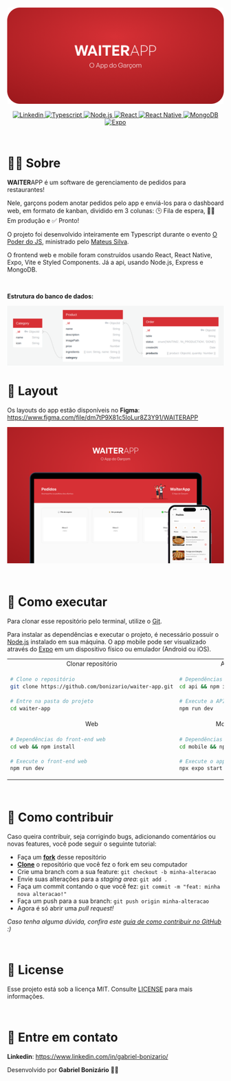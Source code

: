 <p align="center">
  <img src="./.github/banner-logo.png" alt="WAITERAPP" />
</p>

<p align="center">
  <a href="https://www.linkedin.com/in/gabriel-bonizario/">
    <img
      alt="Linkedin"
      src="https://img.shields.io/badge/-Gabriel%20Bonizário-5b0b0d?style=flat-square&logo=Linkedin&logoColor=white&link=https://www.linkedin.com/in/gabriel-bonizario/"
    />
  </a>
  <a href="https://www.typescriptlang.org/">
    <img
      alt="Typescript"
      src="https://img.shields.io/badge/Typescript-710e10.svg?style=flat-square&logo=typescript&logoColor=white"
    />
  </a>
  <a href="https://nodejs.org/">
    <img
      alt="Node.js"
      src="https://img.shields.io/badge/Node.js-8a1114.svg?style=flat-square&logo=node.js&logoColor=white"
    />
  </a>
  <a href="https://reactjs.org/">
    <img
      alt="React"
      src="https://img.shields.io/badge/React-9f1416.svg?style=flat-square&logo=react&logoColor=white"
    />
  </a>
  <a href="https://reactnative.dev/">
    <img
      alt="React Native"
      src="https://img.shields.io/badge/React%20Native-b61619.svg?style=flat-square&logo=react&logoColor=white"
    />
  </a>
  <a href="https://www.mongodb.com/">
    <img
      alt="MongoDB"
      src="https://img.shields.io/badge/MongoDB-cc191c.svg?style=flat-square&logo=mongodb&logoColor=white"
    />
  </a>
  <a href="https://expo.dev/">
    <img
      alt="Expo"
      src="https://img.shields.io/badge/Expo-e31c1f.svg?style=flat-square&logo=expo&logoColor=white"
    />
  </a>
</p>

<br />

# 👨‍🍳 Sobre

**WAITER**APP é um software de gerenciamento de pedidos para restaurantes!

Nele, garçons podem anotar pedidos pelo app e enviá-los para o dashboard web, em formato de kanban,
dividido em 3 colunas: 🕒 Fila de espera, 👨‍🍳 Em produção e ✅ Pronto!

O projeto foi desenvolvido inteiramente em Typescript durante o evento [O Poder do JS](https://opoderdojs.jstack.com.br/),
ministrado pelo [Mateus Silva](https://www.linkedin.com/in/mateusilva/).

O frontend web e mobile foram construídos usando React, React Native, Expo, Vite e Styled Components.
Já a api, usando Node.js, Express e MongoDB.

<br />

**Estrutura do banco de dados:**

<img alt="QuickDBD" src="./.github/db-diagram.png" />

<br />

# 🎨 Layout

Os layouts do app estão disponíveis no **Figma**: https://www.figma.com/file/dm7tP9X81c5loLur8Z3Y91/WAITERAPP

<p align="center">
  <img src="./.github/layout.png" alt="WAITERAPP" />
</p>

<br />

# 🤔 Como executar

Para clonar esse repositório pelo terminal, utilize o [Git](https://git-scm.com/).

Para instalar as dependências e executar o projeto, é necessário possuir o [Node.js](https://nodejs.org/) instalado em sua máquina.
O app mobile pode ser visualizado através do [Expo](https://expo.dev/) em um dispositivo físico ou emulador (Android ou iOS).

<table>
<tr>
<td align="center">Clonar repositório</td><td align="center">API</td>
</tr>
<tr>
<tr>
<td>

```bash
# Clone o repositório
git clone https://github.com/bonizario/waiter-app.git

# Entre na pasta do projeto
cd waiter-app
```

</td>
<td>

```bash
# Dependências da API back-end
cd api && npm install

# Execute a API
npm run dev
```

</td>
</tr>
<tr>
<td align="center">Web</td><td align="center">Mobile</td>
</tr>
<tr>
<td>

```bash
# Dependências do front-end web
cd web && npm install

# Execute o front-end web
npm run dev
```

</td>
<td>

```bash
# Dependências do app mobile
cd mobile && npm install

# Execute o app mobile (Expo)
npx expo start
```

</td>
</tr>
</table>

<br />

# 💭 Como contribuir

Caso queira contribuir, seja corrigindo bugs, adicionando comentários ou novas features, você pode seguir o seguinte tutorial:

- Faça um **[fork](https://help.github.com/pt/github/getting-started-with-github/fork-a-repo)** desse repositório
- **[Clone](https://help.github.com/pt/github/creating-cloning-and-archiving-repositories/cloning-a-repository)** o repositório que você fez o fork em seu computador
- Crie uma branch com a sua feature: `git checkout -b minha-alteracao`
- Envie suas alterações para a _staging area_: `git add .`
- Faça um commit contando o que você fez: `git commit -m "feat: minha nova alteracao!"`
- Faça um push para a sua branch: `git push origin minha-alteracao`
- Agora é só abrir uma _pull request!_

_Caso tenha alguma dúvida, confira este [guia de como contribuir no GitHub](https://github.com/firstcontributions/first-contributions/blob/master/translations/README.pt_br.md) :)_

<br />

# 📝 License

Esse projeto está sob a licença MIT. Consulte [LICENSE](https://github.com/bonizario/waiter-app/blob/master/LICENSE) para mais informações.

<br />

# 📮 Entre em contato

**Linkedin**: https://www.linkedin.com/in/gabriel-bonizario/

Desenvolvido por **Gabriel Bonizário** 👋🏻
